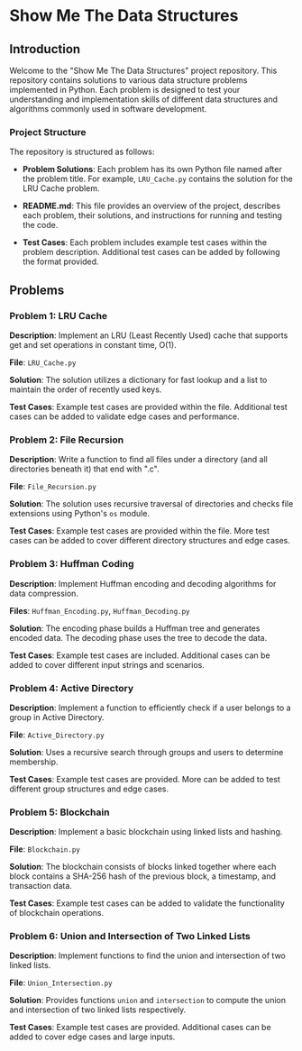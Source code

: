 # Show Me The Data Structures

## Introduction

Welcome to the "Show Me The Data Structures" project repository. This repository contains solutions to various data structure problems implemented in Python. Each problem is designed to test your understanding and implementation skills of different data structures and algorithms commonly used in software development.

### Project Structure

The repository is structured as follows:

- **Problem Solutions**: Each problem has its own Python file named after the problem title. For example, `LRU_Cache.py` contains the solution for the LRU Cache problem.
  
- **README.md**: This file provides an overview of the project, describes each problem, their solutions, and instructions for running and testing the code.

- **Test Cases**: Each problem includes example test cases within the problem description. Additional test cases can be added by following the format provided.

## Problems

### Problem 1: LRU Cache

**Description**: Implement an LRU (Least Recently Used) cache that supports get and set operations in constant time, O(1).

**File**: `LRU_Cache.py`

**Solution**: The solution utilizes a dictionary for fast lookup and a list to maintain the order of recently used keys.

**Test Cases**: Example test cases are provided within the file. Additional test cases can be added to validate edge cases and performance.

### Problem 2: File Recursion

**Description**: Write a function to find all files under a directory (and all directories beneath it) that end with ".c".

**File**: `File_Recursion.py`

**Solution**: The solution uses recursive traversal of directories and checks file extensions using Python's `os` module.

**Test Cases**: Example test cases are provided within the file. More test cases can be added to cover different directory structures and edge cases.

### Problem 3: Huffman Coding

**Description**: Implement Huffman encoding and decoding algorithms for data compression.

**Files**: `Huffman_Encoding.py`, `Huffman_Decoding.py`

**Solution**: The encoding phase builds a Huffman tree and generates encoded data. The decoding phase uses the tree to decode the data.

**Test Cases**: Example test cases are included. Additional cases can be added to cover different input strings and scenarios.

### Problem 4: Active Directory

**Description**: Implement a function to efficiently check if a user belongs to a group in Active Directory.

**File**: `Active_Directory.py`

**Solution**: Uses a recursive search through groups and users to determine membership.

**Test Cases**: Example test cases are provided. More can be added to test different group structures and edge cases.

### Problem 5: Blockchain

**Description**: Implement a basic blockchain using linked lists and hashing.

**File**: `Blockchain.py`

**Solution**: The blockchain consists of blocks linked together where each block contains a SHA-256 hash of the previous block, a timestamp, and transaction data.

**Test Cases**: Example test cases can be added to validate the functionality of blockchain operations.

### Problem 6: Union and Intersection of Two Linked Lists

**Description**: Implement functions to find the union and intersection of two linked lists.

**File**: `Union_Intersection.py`

**Solution**: Provides functions `union` and `intersection` to compute the union and intersection of two linked lists respectively.

**Test Cases**: Example test cases are provided. Additional cases can be added to cover edge cases and large inputs.

